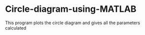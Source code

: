 # Circle-diagram-using-MATLAB
This program plots the circle diagram and gives all the parameters calculated
